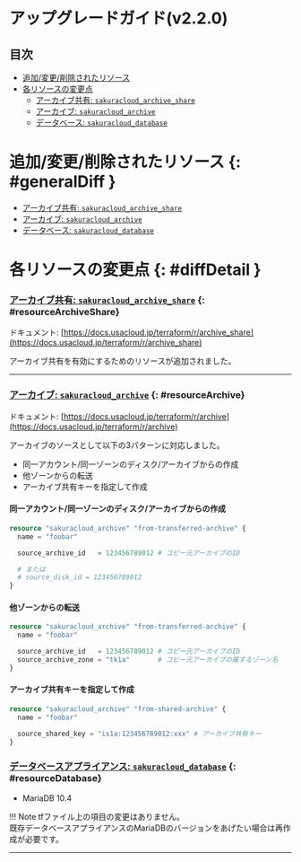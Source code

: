 # アップグレードガイド(v2.2.0)

## 目次

- [追加/変更/削除されたリソース](#generalDiff)
- [各リソースの変更点](#diffDetail)
    - [アーカイブ共有: `sakuracloud_archive_share`](#resourceArchiveShare)
    - [アーカイブ: `sakuracloud_archive`](#resourceArchive)
    - [データベース: `sakuracloud_database`](#resourceDatabase)    
    
# 追加/変更/削除されたリソース {: #generalDiff }

- [アーカイブ共有: `sakuracloud_archive_share`](#resourceArchiveShare)
- [アーカイブ: `sakuracloud_archive`](#resourceArchive)
- [データベース: `sakuracloud_database`](#resourceDatabase)

# 各リソースの変更点 {: #diffDetail }

### [アーカイブ共有: `sakuracloud_archive_share`](https://docs.usacloud.jp/terraform/r/archive_share) {: #resourceArchiveShare}

ドキュメント: [https://docs.usacloud.jp/terraform/r/archive_share](https://docs.usacloud.jp/terraform/r/archive_share)

アーカイブ共有を有効にするためのリソースが追加されました。

---

### [アーカイブ: `sakuracloud_archive`](https://docs.usacloud.jp/terraform/r/archive) {: #resourceArchive}

ドキュメント: [https://docs.usacloud.jp/terraform/r/archive](https://docs.usacloud.jp/terraform/r/archive)

アーカイブのソースとして以下の3パターンに対応しました。

- 同一アカウント/同一ゾーンのディスク/アーカイブからの作成
- 他ゾーンからの転送
- アーカイブ共有キーを指定して作成

#### 同一アカウント/同一ゾーンのディスク/アーカイブからの作成

```tf
resource "sakuracloud_archive" "from-transferred-archive" {
  name = "foobar"

  source_archive_id   = 123456789012 # コピー元アーカイブのID

  # または
  # source_disk_id = 123456789012
}
```

#### 他ゾーンからの転送

```tf
resource "sakuracloud_archive" "from-transferred-archive" {
  name = "foobar"

  source_archive_id   = 123456789012 # コピー元アーカイブのID
  source_archive_zone = "tk1a"       # コピー元アーカイブの属するゾーン名   
}
```

#### アーカイブ共有キーを指定して作成

```tf
resource "sakuracloud_archive" "from-shared-archive" {
  name = "foobar"

  source_shared_key = "is1a:123456789012:xxx" # アーカイブ共有キー
}
```

### [データベースアプライアンス: `sakuracloud_database`](https://docs.usacloud.jp/terraform/r/database) {: #resourceDatabase}

- MariaDB 10.4

!!! Note
    tfファイル上の項目の変更はありません。  
    既存データベースアプライアンスのMariaDBのバージョンをあげたい場合は再作成が必要です。

---
